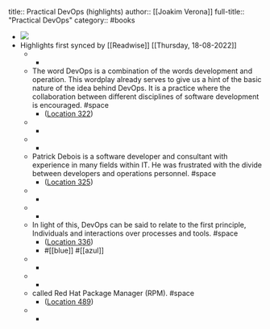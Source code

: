 title:: Practical DevOps (highlights)
author:: [[Joakim Verona]]
full-title:: "Practical DevOps"
category:: #books

- ![](https://images-na.ssl-images-amazon.com/images/I/51-lY0PtmnL._SL200_.jpg)
- Highlights first synced by [[Readwise]] [[Thursday, 18-08-2022]]
	- -
	- The word DevOps is a combination of the words development and operation. This wordplay already serves to give us a hint of the basic nature of the idea behind DevOps. It is a practice where the collaboration between different disciplines of software development is encouraged. #space
		- ([Location 322](https://readwise.io/to_kindle?action=open&asin=B07BJKRXXK&location=322))
	- -
	- -
	- Patrick Debois is a software developer and consultant with experience in many fields within IT. He was frustrated with the divide between developers and operations personnel. #space
		- ([Location 325](https://readwise.io/to_kindle?action=open&asin=B07BJKRXXK&location=325))
	- -
	- -
	- In light of this, DevOps can be said to relate to the first principle, Individuals and interactions over processes and tools. #space
		- ([Location 336](https://readwise.io/to_kindle?action=open&asin=B07BJKRXXK&location=336))
		- #[[blue]] #[[azul]]
	- -
	- -
	- called Red Hat Package Manager (RPM). #space
		- ([Location 489](https://readwise.io/to_kindle?action=open&asin=B07BJKRXXK&location=489))
	- -